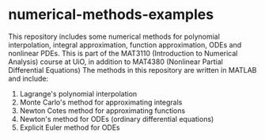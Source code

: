 # numerical-methods-examples
This repository includes some numerical methods for polynomial interpolation, integral approximation, function approximation, ODEs and nonlinear PDEs. This is part of the MAT3110 (Introduction to Numerical Analysis) course at UiO, in addition to MAT4380 (Nonlinear Partial Differential Equations)
The methods in this repository are written in MATLAB and include:
1. Lagrange's polynomial interpolation
2. Monte Carlo's method for approximating integrals
3. Newton Cotes method for approximating functions
4. Newton's method for ODEs (ordinary differential equations)
5. Explicit Euler method for ODEs

